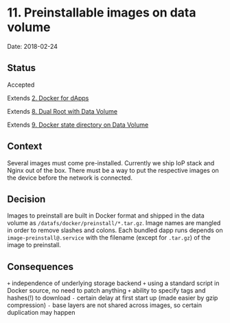 # 11. Preinstallable images on data volume

Date: 2018-02-24

## Status

Accepted

Extends [2. Docker for dApps](0002-docker-for-dapps.md)

Extends [8. Dual Root with Data Volume](0008-dual-root-with-data-volume.md)

Extends [9. Docker state directory on Data Volume](0009-docker-state-directory-on-data-volume.md)

## Context

Several images must come pre-installed. Currently we ship IoP stack and Nginx out of the box. There must be a way to put the respective images on the device before the network is connected.

## Decision

Images to preinstall are built in Docker format and shipped in the data volume as `/datafs/docker/preinstall/*.tar.gz`. Image names are mangled in order to remove slashes and colons. Each bundled dapp runs depends on `image-preinstall@.service` with the filename (except for `.tar.gz`) of the image to preinstall.

## Consequences

`+` independence of underlying storage backend
`+` using a standard script in Docker source, no need to patch anything
`+` ability to specify tags and hashes(!) to download
`-` certain delay at first start up (made easier by gzip compression)
`-` base layers are not shared across images, so certain duplication may happen
